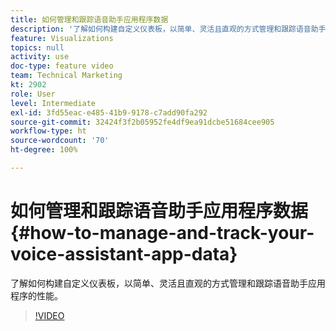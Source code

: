 ```yaml
---
title: 如何管理和跟踪语音助手应用程序数据
description: '了解如何构建自定义仪表板，以简单、灵活且直观的方式管理和跟踪语音助手应用程序的性能。 '
feature: Visualizations
topics: null
activity: use
doc-type: feature video
team: Technical Marketing
kt: 2902
role: User
level: Intermediate
exl-id: 3fd55eac-e485-41b9-9178-c7add90fa292
source-git-commit: 32424f3f2b05952fe4df9ea91dcbe51684cee905
workflow-type: ht
source-wordcount: '70'
ht-degree: 100%

---
```


# 如何管理和跟踪语音助手应用程序数据 {#how-to-manage-and-track-your-voice-assistant-app-data}

了解如何构建自定义仪表板，以简单、灵活且直观的方式管理和跟踪语音助手应用程序的性能。

>[!VIDEO](https://video.tv.adobe.com/v/27224/?quality=9)

